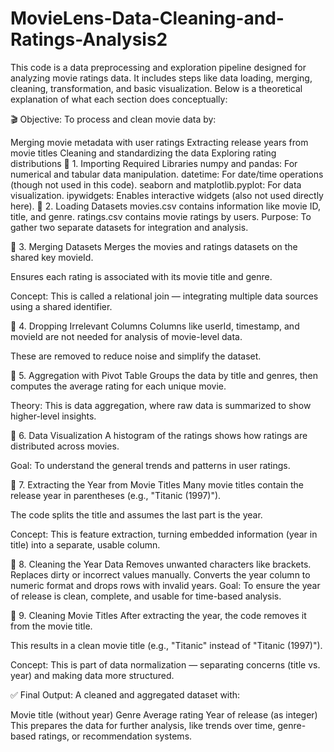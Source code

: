 # MovieLens-Data-Cleaning-and-Ratings-Analysis2
This code is a data preprocessing and exploration pipeline designed for analyzing movie ratings data. It includes steps like data loading, merging, cleaning, transformation, and basic visualization. Below is a theoretical explanation of what each section does conceptually:

🎬 Objective:
To process and clean movie data by:

Merging movie metadata with user ratings
Extracting release years from movie titles
Cleaning and standardizing the data
Exploring rating distributions
🔹 1. Importing Required Libraries
numpy and pandas: For numerical and tabular data manipulation.
datetime: For date/time operations (though not used in this code).
seaborn and matplotlib.pyplot: For data visualization.
ipywidgets: Enables interactive widgets (also not used directly here).
🔹 2. Loading Datasets
movies.csv contains information like movie ID, title, and genre.
ratings.csv contains movie ratings by users.
Purpose: To gather two separate datasets for integration and analysis.

🔹 3. Merging Datasets
Merges the movies and ratings datasets on the shared key movieId.

Ensures each rating is associated with its movie title and genre.

Concept: This is called a relational join — integrating multiple data sources using a shared identifier.

🔹 4. Dropping Irrelevant Columns
Columns like userId, timestamp, and movieId are not needed for analysis of movie-level data.

These are removed to reduce noise and simplify the dataset.

🔹 5. Aggregation with Pivot Table
Groups the data by title and genres, then computes the average rating for each unique movie.

Theory: This is data aggregation, where raw data is summarized to show higher-level insights.

🔹 6. Data Visualization
A histogram of the ratings shows how ratings are distributed across movies.

Goal: To understand the general trends and patterns in user ratings.

🔹 7. Extracting the Year from Movie Titles
Many movie titles contain the release year in parentheses (e.g., "Titanic (1997)").

The code splits the title and assumes the last part is the year.

Concept: This is feature extraction, turning embedded information (year in title) into a separate, usable column.

🔹 8. Cleaning the Year Data
Removes unwanted characters like brackets.
Replaces dirty or incorrect values manually.
Converts the year column to numeric format and drops rows with invalid years.
Goal: To ensure the year of release is clean, complete, and usable for time-based analysis.

🔹 9. Cleaning Movie Titles
After extracting the year, the code removes it from the movie title.

This results in a clean movie title (e.g., "Titanic" instead of "Titanic (1997)").

Concept: This is part of data normalization — separating concerns (title vs. year) and making data more structured.

✅ Final Output:
A cleaned and aggregated dataset with:

Movie title (without year)
Genre
Average rating
Year of release (as integer)
This prepares the data for further analysis, like trends over time, genre-based ratings, or recommendation systems.
